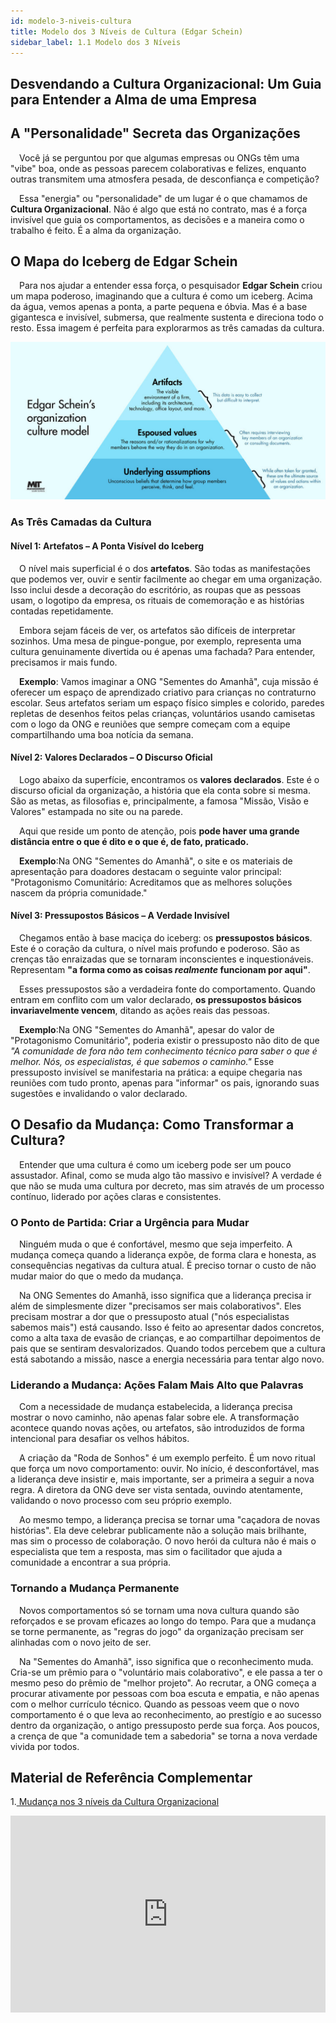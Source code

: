 ```yaml
---
id: modelo-3-niveis-cultura
title: Modelo dos 3 Níveis de Cultura (Edgar Schein)
sidebar_label: 1.1 Modelo dos 3 Níveis
---
```


## Desvendando a Cultura Organizacional: Um Guia para Entender a Alma de uma Empresa

## A "Personalidade" Secreta das Organizações

&emsp;Você já se perguntou por que algumas empresas ou ONGs têm uma "vibe" boa, onde as pessoas parecem colaborativas e felizes, enquanto outras transmitem uma atmosfera pesada, de desconfiança e competição?

&emsp;Essa "energia" ou "personalidade" de um lugar é o que chamamos de **Cultura Organizacional**. Não é algo que está no contrato, mas é a força invisível que guia os comportamentos, as decisões e a maneira como o trabalho é feito. É a alma da organização.

## O Mapa do Iceberg de Edgar Schein

&emsp;Para nos ajudar a entender essa força, o pesquisador **Edgar Schein** criou um mapa poderoso, imaginando que a cultura é como um iceberg. Acima da água, vemos apenas a ponta, a parte pequena e óbvia. Mas é a base gigantesca e invisível, submersa, que realmente sustenta e direciona todo o resto. Essa imagem é perfeita para explorarmos as três camadas da cultura.

![Três Camadas da Cultura](../../../../static/img/treinamentos/iceberg.jpg)

### As Três Camadas da Cultura

#### Nível 1: Artefatos – A Ponta Visível do Iceberg

&emsp;O nível mais superficial é o dos **artefatos**. São todas as manifestações que podemos ver, ouvir e sentir facilmente ao chegar em uma organização. Isso inclui desde a decoração do escritório, as roupas que as pessoas usam, o logotipo da empresa, os rituais de comemoração e as histórias contadas repetidamente.

&emsp;Embora sejam fáceis de ver, os artefatos são difíceis de interpretar sozinhos. Uma mesa de pingue-pongue, por exemplo, representa uma cultura genuinamente divertida ou é apenas uma fachada? Para entender, precisamos ir mais fundo.

&emsp;**Exemplo**: Vamos imaginar a ONG "Sementes do Amanhã", cuja missão é oferecer um espaço de aprendizado criativo para crianças no contraturno escolar. Seus artefatos seriam um espaço físico simples e colorido, paredes repletas de desenhos feitos pelas crianças, voluntários usando camisetas com o logo da ONG e reuniões que sempre começam com a equipe compartilhando uma boa notícia da semana.

#### Nível 2: Valores Declarados – O Discurso Oficial

&emsp;Logo abaixo da superfície, encontramos os **valores declarados**. Este é o discurso oficial da organização, a história que ela conta sobre si mesma. São as metas, as filosofias e, principalmente, a famosa "Missão, Visão e Valores" estampada no site ou na parede.

&emsp;Aqui que reside um ponto de atenção, pois **pode haver uma grande distância entre o que é dito e o que é, de fato, praticado.**

&emsp;**Exemplo**:Na ONG "Sementes do Amanhã", o site e os materiais de apresentação para doadores destacam o seguinte valor principal: "Protagonismo Comunitário: Acreditamos que as melhores soluções nascem da própria comunidade."

#### Nível 3: Pressupostos Básicos – A Verdade Invisível

&emsp;Chegamos então à base maciça do iceberg: os **pressupostos básicos**. Este é o coração da cultura, o nível mais profundo e poderoso. São as crenças tão enraizadas que se tornaram inconscientes e inquestionáveis. Representam **"a forma como as coisas *realmente* funcionam por aqui"**.

&emsp;Esses pressupostos são a verdadeira fonte do comportamento. Quando entram em conflito com um valor declarado, **os pressupostos básicos invariavelmente vencem**, ditando as ações reais das pessoas.

&emsp;**Exemplo**:Na ONG "Sementes do Amanhã", apesar do valor de "Protagonismo Comunitário", poderia existir o pressuposto não dito de que *"A comunidade de fora não tem conhecimento técnico para saber o que é melhor. Nós, os especialistas, é que sabemos o caminho."* Esse pressuposto invisível se manifestaria na prática: a equipe chegaria nas reuniões com tudo pronto, apenas para "informar" os pais, ignorando suas sugestões e invalidando o valor declarado.

## O Desafio da Mudança: Como Transformar a Cultura?

&emsp;Entender que uma cultura é como um iceberg pode ser um pouco assustador. Afinal, como se muda algo tão massivo e invisível? A verdade é que não se muda uma cultura por decreto, mas sim através de um processo contínuo, liderado por ações claras e consistentes.

### O Ponto de Partida: Criar a Urgência para Mudar

&emsp;Ninguém muda o que é confortável, mesmo que seja imperfeito. A mudança começa quando a liderança expõe, de forma clara e honesta, as consequências negativas da cultura atual. É preciso tornar o custo de não mudar maior do que o medo da mudança.

&emsp;Na ONG Sementes do Amanhã, isso significa que a liderança precisa ir além de simplesmente dizer "precisamos ser mais colaborativos". Eles precisam mostrar a dor que o pressuposto atual ("nós especialistas sabemos mais") está causando. Isso é feito ao apresentar dados concretos, como a alta taxa de evasão de crianças, e ao compartilhar depoimentos de pais que se sentiram desvalorizados. Quando todos percebem que a cultura está sabotando a missão, nasce a energia necessária para tentar algo novo.

### Liderando a Mudança: Ações Falam Mais Alto que Palavras

&emsp;Com a necessidade de mudança estabelecida, a liderança precisa mostrar o novo caminho, não apenas falar sobre ele. A transformação acontece quando novas ações, ou artefatos, são introduzidos de forma intencional para desafiar os velhos hábitos.

&emsp;A criação da "Roda de Sonhos" é um exemplo perfeito. É um novo ritual que força um novo comportamento: ouvir. No início, é desconfortável, mas a liderança deve insistir e, mais importante, ser a primeira a seguir a nova regra. A diretora da ONG deve ser vista sentada, ouvindo atentamente, validando o novo processo com seu próprio exemplo.

&emsp;Ao mesmo tempo, a liderança precisa se tornar uma "caçadora de novas histórias". Ela deve celebrar publicamente não a solução mais brilhante, mas sim o processo de colaboração. O novo herói da cultura não é mais o especialista que tem a resposta, mas sim o facilitador que ajuda a comunidade a encontrar a sua própria.

### Tornando a Mudança Permanente

&emsp;Novos comportamentos só se tornam uma nova cultura quando são reforçados e se provam eficazes ao longo do tempo. Para que a mudança se torne permanente, as "regras do jogo" da organização precisam ser alinhadas com o novo jeito de ser.

&emsp;Na "Sementes do Amanhã", isso significa que o reconhecimento muda. Cria-se um prêmio para o "voluntário mais colaborativo", e ele passa a ter o mesmo peso do prêmio de "melhor projeto". Ao recrutar, a ONG começa a procurar ativamente por pessoas com boa escuta e empatia, e não apenas com o melhor currículo técnico. Quando as pessoas veem que o novo comportamento é o que leva ao reconhecimento, ao prestígio e ao sucesso dentro da organização, o antigo pressuposto perde sua força. Aos poucos, a crença de que "a comunidade tem a sabedoria" se torna a nova verdade vivida por todos.

## Material de Referência Complementar 

1.<a href="https://www.roberthalf.com/br/pt/insights/gestao-talentos/cultura-organizacional-tudo-que-voce-precisa-saber-sobre-o-assunto-rc" target="_blank" rel="noopener noreferrer">
  Mudança nos 3 níveis da Cultura Organizacional
</a>


<iframe width="100%" height="315" src="https://www.youtube.com/embed/DqWTUg2puW4&t=1s" title="YouTube video player" frameborder="0" allowfullscreen></iframe>


